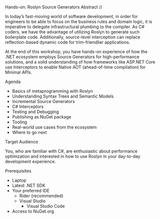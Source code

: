 Hands-on: Roslyn Source Generators
Abstract
// <auto-generated/>

In today’s fast-moving world of software development, in order for engineers to be able to focus on the business rules and domain logic, it is imperative to delegate infrastructural plumbing to the compiler. As C# coders, we have the advantage of utilizing Roslyn to generate such boilerplate code. Additionally, source-level interception can replace reflection-based dynamic code for trim-friendlier applications.

At the end of this workshop, you have hands-on experience of how the .NET ecosystem employs Source Generators for high-performance solutions, and a solid understanding of how frameworks like ASP.NET Core use Interceptors to enable Native AOT (ahead-of-time compilation) for Minimal APIs.


Agenda

- Basics of metaprogramming with Roslyn
- Understanding Syntax Trees and Semantic Models
- Incremental Source Generators
- C# Interceptors
- Testing and Debugging
- Publishing as NuGet package
- Tooling
- Real-world use cases from the ecosystem
- Where to go next

Target Audience

You, who are familiar with C#, are enthusiastic about performance optimization and interested in how to use Roslyn in your day-to-day development experience.

Prerequisites

- Laptop
- Latest .NET SDK
- Your preferred IDE
  - Rider (recommended)
  - Visual Studio
    - Visual Studio Code
- Access to NuGet.org

